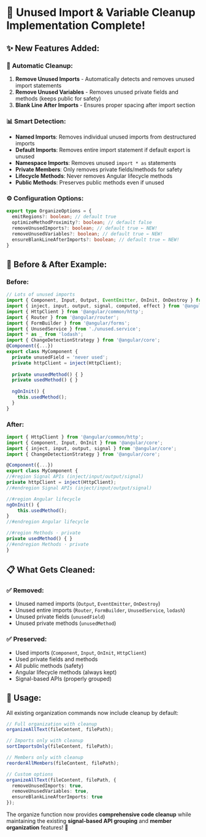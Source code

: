 # 🎉 **Unused Import & Variable Cleanup Implementation Complete!**

## ✨ **New Features Added:**

### 🧹 **Automatic Cleanup:**
1. **Remove Unused Imports** - Automatically detects and removes unused import statements
2. **Remove Unused Variables** - Removes unused private fields and methods (keeps public for safety)
3. **Blank Line After Imports** - Ensures proper spacing after import section

### 📊 **Smart Detection:**
- **Named Imports**: Removes individual unused imports from destructured imports
- **Default Imports**: Removes entire import statement if default export is unused  
- **Namespace Imports**: Removes unused `import * as` statements
- **Private Members**: Only removes private fields/methods for safety
- **Lifecycle Methods**: Never removes Angular lifecycle methods
- **Public Methods**: Preserves public methods even if unused

### ⚙️ **Configuration Options:**
```typescript
export type OrganizeOptions = {
  emitRegions?: boolean; // default true
  optimizeMethodProximity?: boolean; // default false
  removeUnusedImports?: boolean; // default true ← NEW!
  removeUnusedVariables?: boolean; // default true ← NEW!
  ensureBlankLineAfterImports?: boolean; // default true ← NEW!
}
```

## 🎯 **Before & After Example:**

### **Before:**
```typescript
// Lots of unused imports
import { Component, Input, Output, EventEmitter, OnInit, OnDestroy } from '@angular/core';
import { inject, input, output, signal, computed, effect } from '@angular/core';
import { HttpClient } from '@angular/common/http';
import { Router } from '@angular/router';
import { FormBuilder } from '@angular/forms';
import { UnusedService } from './unused.service';
import * as _ from 'lodash';
import { ChangeDetectionStrategy } from '@angular/core';
@Component({...})
export class MyComponent {
  private unusedField = 'never used';
  private httpClient = inject(HttpClient);
  
  private unusedMethod() { }
  private usedMethod() { }
  
  ngOnInit() {
    this.usedMethod();
  }
}
```

### **After:**
```typescript
import { HttpClient } from '@angular/common/http';
import { Component, Input, OnInit } from '@angular/core';
import { inject, input, output, signal } from '@angular/core';
import { ChangeDetectionStrategy } from '@angular/core';

@Component({...})
export class MyComponent {
//#region Signal APIs (inject/input/output/signal)
private httpClient = inject(HttpClient);
//#endregion Signal APIs (inject/input/output/signal)

//#region Angular lifecycle
ngOnInit() {
    this.usedMethod();
}
//#endregion Angular lifecycle

//#region Methods · private
private usedMethod() { }
//#endregion Methods · private
}
```

## 📋 **What Gets Cleaned:**

### ✅ **Removed:**
- Unused named imports (`Output`, `EventEmitter`, `OnDestroy`)
- Unused entire imports (`Router`, `FormBuilder`, `UnusedService`, `lodash`)
- Unused private fields (`unusedField`)
- Unused private methods (`unusedMethod`)

### ✅ **Preserved:**
- Used imports (`Component`, `Input`, `OnInit`, `HttpClient`)
- Used private fields and methods
- All public methods (safety)
- Angular lifecycle methods (always kept)
- Signal-based APIs (properly grouped)

## 🚀 **Usage:**

All existing organization commands now include cleanup by default:

```typescript
// Full organization with cleanup
organizeAllText(fileContent, filePath);

// Imports only with cleanup
sortImportsOnly(fileContent, filePath);

// Members only with cleanup
reorderAllMembers(fileContent, filePath);

// Custom options
organizeAllText(fileContent, filePath, {
  removeUnusedImports: true,
  removeUnusedVariables: true,
  ensureBlankLineAfterImports: true
});
```

The organize function now provides **comprehensive code cleanup** while maintaining the existing **signal-based API grouping** and **member organization** features! 🎊